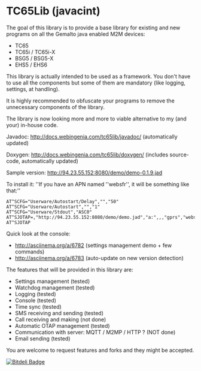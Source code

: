 TC65Lib (javacint)
=======
The goal of this library is to provide a base library for existing and new programs on all the Gemalto java enabled M2M devices:
* TC65
* TC65i / TC65i-X
* BSG5 / BSG5-X
* EHS5 / EHS6

This library is actually intended to be used as a framework. You don't have to use all the components but some of them are mandatory (like logging, settings, at handling).

It is highly recommended to obfuscate your programs to remove the unnecessary components of the library.

The library is now looking more and more to viable alternative to my (and your) in-house code.

Javadoc: http://docs.webingenia.com/tc65lib/javadoc/ (automatically updated)

Doxygen: http://docs.webingenia.com/tc65lib/doxygen/ (includes source-code, automatically updated)

Sample version: http://94.23.55.152:8080/demo/demo-0.1.9.jad

To install it:
''If you have an APN named ''websfr'', it will be something like that:''

    AT^SCFG="Userware/Autostart/Delay","","50"
    AT^SCFG="Userware/Autostart","","1"
    AT^SCFG="Userware/Stdout","ASC0"
    AT^SJOTAP=,"http://94.23.55.152:8080/demo/demo.jad","a:",,,"gprs","websfr",,,,,,
    AT^SJOTAP

Quick look at the console: 
* http://asciinema.org/a/6782 (settings management demo + few commands)
* http://asciinema.org/a/6783 (auto-update on new version detection)


The features that will be provided in this library are:
- Settings management (tested)
- Watchdog management (tested)
- Logging (tested)
- Console (tested)
- Time sync (tested)
- SMS receiving and sending (tested)
- Call receiving and making (not done)
- Automatic OTAP management (tested)
- Communication with server: MQTT / M2MP / HTTP ? (NOT done)
- Email sending (tested)

You are welcome to request features and forks and they might be accepted.


[![Bitdeli Badge](https://d2weczhvl823v0.cloudfront.net/fclairamb/tc65lib/trend.png)](https://bitdeli.com/free "Bitdeli Badge")

